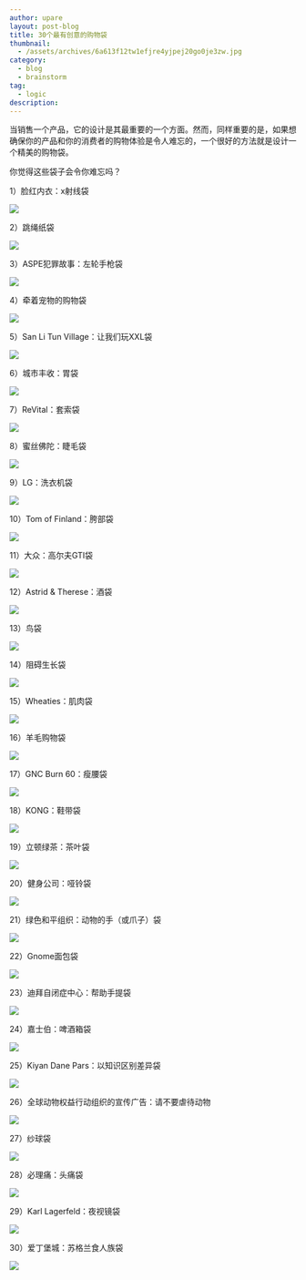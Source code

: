 ```yaml
---
author: upare
layout: post-blog
title: 30个最有创意的购物袋
thumbnail:
  - /assets/archives/6a613f12tw1efjre4yjpej20go0je3zw.jpg
category:
  - blog
  - brainstorm
tag:
  - logic
description: 
---
```

当销售一个产品，它的设计是其最重要的一个方面。然而，同样重要的是，如果想确保你的产品和你的消费者的购物体验是令人难忘的，一个很好的方法就是设计一个精美的购物袋。

你觉得这些袋子会令你难忘吗？

1）脸红内衣：x射线袋

![](/assets/archives/6a613f12tw1efjre4yjpej20go0je3zw.jpg)

2）跳绳纸袋

![](/assets/archives/6a613f12tw1efjrea8h1fj20go0apq3b.jpg)

3）ASPE犯罪故事：左轮手枪袋

![](/assets/archives/6a613f12tw1efjrdw0mx4j20go0an0t8.jpg)

4）牵着宠物的购物袋

![](/assets/archives/6a613f12tw1efjrdvchuhj20go0f53z1.jpg)

5）San Li Tun Village：让我们玩XXL袋

![](/assets/archives/6a613f12tw1efjrdwvcjwj20go0b0aaf.jpg)

6）城市丰收：胃袋

![](/assets/archives/6a613f12tw1efjre0htsgj20go0dm74w.jpg)

7）ReVital：套索袋

![](/assets/archives/6a613f12tw1efjre9pb43j20go05mt8z.jpg)

8）蜜丝佛陀：睫毛袋

![](/assets/archives/6a613f12tw1efjre3058tj20go08x0t7.jpg)

9）LG：洗衣机袋

![](/assets/archives/6a613f12tw1efjreb06sxj20go0gljsr.jpg)

10）Tom of Finland：胯部袋

![](/assets/archives/6a613f12tw1efjre48f1mj20go08fq3k.jpg)

11）大众：高尔夫GTI袋

![](/assets/archives/6a613f12tw1efjre1qu9qj20go0eydgg.jpg)

12）Astrid &amp; Therese：酒袋

![](/assets/archives/6a613f12tw1efjre3pgsyj20go06o3yp.jpg)

13）鸟袋

![](/assets/archives/6a613f12tw1efjre5j1kgj20go0g7glr.jpg)

14）阻碍生长袋

![](/assets/archives/6a613f12tw1efjredj607j20go0a2wf5.jpg)

15）Wheaties：肌肉袋

![](/assets/archives/6a613f12tw1efjre2gas1j20go06z74q.jpg)

16）羊毛购物袋

![](/assets/archives/6a613f12tw1efjrec76vjj20go0f7jsd.jpg)

17）GNC Burn 60：瘦腰袋

![](/assets/archives/6a613f12tw1efjre7az0mj20go09rglz.jpg)

18）KONG：鞋带袋

![](/assets/archives/6a613f12tw1efjreberiwj20go0d4ab1.jpg)

19）立顿绿茶：茶叶袋

![](/assets/archives/6a613f12tw1efjrdzutzxj20go0bwgm8.jpg)

20）健身公司：哑铃袋

![](/assets/archives/6a613f12tw1efjrebufu9j20go0avwf6.jpg)

21）绿色和平组织：动物的手（或爪子）袋

![](/assets/archives/6a613f12tw1efjre17lysj20go0a53z4.jpg)

22）Gnome面包袋

![](/assets/archives/6a613f12tw1efjrdwg9frj20go0kjaar.jpg)

23）迪拜自闭症中心：帮助手提袋

![](/assets/archives/6a613f12tw1efjrdzehmoj20go09kdgb.jpg)

24）嘉士伯：啤酒箱袋

![](/assets/archives/6a613f12tw1efjre61mtpj20go0adjsj.jpg)

25）Kiyan Dane Pars：以知识区别差异袋

![](/assets/archives/6a613f12tw1efjred8p99j20go0efdg5.jpg)

26）全球动物权益行动组织的宣传广告：请不要虐待动物

![](/assets/archives/6a613f12tw1efjre6d85dj20go09074y.jpg)

27）纱球袋

![](/assets/archives/6a613f12tw1efjre6zo0fj20go0ea0sw.jpg)

28）必理痛：头痛袋

![](/assets/archives/6a613f12tw1efjreanrftj20go08xaam.jpg)

29）Karl Lagerfeld：夜视镜袋

![](/assets/archives/6a613f12tw1efjrecjau9j20go0afmy0.jpg)

30）爱丁堡城：苏格兰食人族袋

![](/assets/archives/6a613f12tw1efjre7onurj20go0fujs4.jpg)
